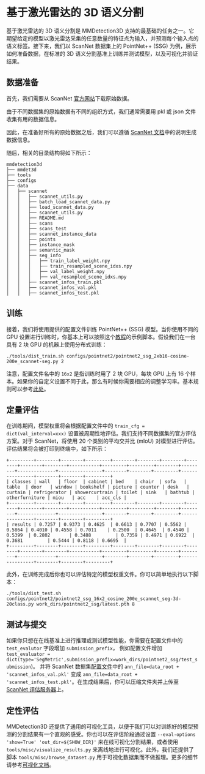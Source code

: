 # 基于激光雷达的 3D 语义分割

基于激光雷达的 3D 语义分割是 MMDetection3D 支持的最基础的任务之一。它期望给定的模型以激光雷达采集的任意数量的特征点为输入，并预测每个输入点的语义标签。接下来，我们以 ScanNet 数据集上的 PointNet++ (SSG) 为例，展示如何准备数据，在标准的 3D 语义分割基准上训练并测试模型，以及可视化并验证结果。

## 数据准备

首先，我们需要从 ScanNet [官方网站](http://kaldir.vc.in.tum.de/scannet_benchmark/documentation)下载原始数据。

由于不同数据集的原始数据有不同的组织方式，我们通常需要用 pkl 或 json 文件收集有用的数据信息。

因此，在准备好所有的原始数据之后，我们可以遵循 [ScanNet 文档](https://github.com/open-mmlab/mmdetection3d/blob/master/data/scannet/README.md/)中的说明生成数据信息。

随后，相关的目录结构将如下所示：

```
mmdetection3d
├── mmdet3d
├── tools
├── configs
├── data
│   ├── scannet
│   │   ├── scannet_utils.py
│   │   ├── batch_load_scannet_data.py
│   │   ├── load_scannet_data.py
│   │   ├── scannet_utils.py
│   │   ├── README.md
│   │   ├── scans
│   │   ├── scans_test
│   │   ├── scannet_instance_data
│   │   ├── points
│   │   ├── instance_mask
│   │   ├── semantic_mask
│   │   ├── seg_info
│   │   │   ├── train_label_weight.npy
│   │   │   ├── train_resampled_scene_idxs.npy
│   │   │   ├── val_label_weight.npy
│   │   │   ├── val_resampled_scene_idxs.npy
│   │   ├── scannet_infos_train.pkl
│   │   ├── scannet_infos_val.pkl
│   │   ├── scannet_infos_test.pkl
```

## 训练

接着，我们将使用提供的配置文件训练 PointNet++ (SSG) 模型。当你使用不同的 GPU 设置进行训练时，你基本上可以按照这个[教程](https://mmdetection3d.readthedocs.io/zh_CN/latest/1_exist_data_model.html#inference-with-existing-models)的示例脚本。假设我们在一台具有 2 块 GPU 的机器上使用分布式训练：

```
./tools/dist_train.sh configs/pointnet2/pointnet2_ssg_2xb16-cosine-200e_scannet-seg.py 2
```

注意，配置文件名中的 `16x2` 是指训练时用了 2 块 GPU，每块 GPU 上有 16 个样本。如果你的自定义设置不同于此，那么有时候你需要相应的调整学习率。基本规则可以参考[此处](https://arxiv.org/abs/1706.02677)。

## 定量评估

在训练期间，模型权重将会根据配置文件中的 `train_cfg = dict(val_interval=xxx)` 设置被周期性地评估。我们支持不同数据集的官方评估方案。对于 ScanNet，将使用 20 个类别的平均交并比 (mIoU) 对模型进行评估。评估结果将会被打印到终端中，如下所示：

```
+---------+--------+--------+---------+--------+--------+--------+--------+--------+--------+-----------+---------+---------+--------+---------+--------------+----------------+--------+--------+---------+----------------+--------+--------+---------+
| classes | wall   | floor  | cabinet | bed    | chair  | sofa   | table  | door   | window | bookshelf | picture | counter | desk   | curtain | refrigerator | showercurtrain | toilet | sink   | bathtub | otherfurniture | miou   | acc    | acc_cls |
+---------+--------+--------+---------+--------+--------+--------+--------+--------+--------+-----------+---------+---------+--------+---------+--------------+----------------+--------+--------+---------+----------------+--------+--------+---------+
| results | 0.7257 | 0.9373 | 0.4625  | 0.6613 | 0.7707 | 0.5562 | 0.5864 | 0.4010 | 0.4558 | 0.7011    | 0.2500  | 0.4645  | 0.4540 | 0.5399  | 0.2802       | 0.3488         | 0.7359 | 0.4971 | 0.6922  | 0.3681         | 0.5444 | 0.8118 | 0.6695  |
+---------+--------+--------+---------+--------+--------+--------+--------+--------+--------+-----------+---------+---------+--------+---------+--------------+----------------+--------+--------+---------+----------------+--------+--------+---------+
```

此外，在训练完成后你也可以评估特定的模型权重文件。你可以简单地执行以下脚本：

```
./tools/dist_test.sh configs/pointnet2/pointnet2_ssg_16x2_cosine_200e_scannet_seg-3d-20class.py work_dirs/pointnet2_ssg/latest.pth 8
```

## 测试与提交

如果你只想在在线基准上进行推理或测试模型性能，你需要在配置文件中的 `test_evalutor` 字段增加 `submission_prefix`， 例如配置文件增加 `test_evaluator = dict(type='SegMetric',submission_prefix=work_dirs/pointnet2_ssg/test_submission`)。
并将 ScanNet 数据集[配置文件](https://github.com/open-mmlab/mmdetection3d/blob/master/configs/_base_/datasets/scannet_seg-3d-20class.py#L129)中的 `ann_file=data_root + 'scannet_infos_val.pkl'` 变成 `ann_file=data_root + 'scannet_infos_test.pkl'`。在生成结果后，你可以压缩文件夹并上传至 [ScanNet 评估服务器](http://kaldir.vc.in.tum.de/scannet_benchmark/semantic_label_3d)上。

## 定性评估

MMDetection3D 还提供了通用的可视化工具，以便于我们可以对训练好的模型预测的分割结果有一个直观的感受。你也可以在评估阶段通过设置 `--eval-options 'show=True' 'out_dir=${SHOW_DIR}'` 来在线可视化分割结果，或者使用 `tools/misc/visualize_results.py` 来离线地进行可视化。此外，我们还提供了脚本 `tools/misc/browse_dataset.py` 用于可视化数据集而不做推理。更多的细节请参考[可视化文档](https://mmdetection3d.readthedocs.io/zh_CN/latest/useful_tools.html#visualization)。
